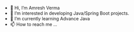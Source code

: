 - 👋 Hi, I’m Amresh Verma
- 👀 I’m interested in developing Java/Spring Boot projects.
- 🌱 I’m currently learning Advance Java
- 📫 How to reach me ...

<!---
amreshv007/amreshv007 is a ✨ special ✨ repository because its `README.md` (this file) appears on your GitHub profile.
You can click the Preview link to take a look at your changes.
--->
